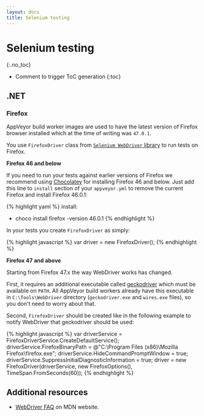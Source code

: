 ```yaml
---
layout: docs
title: Selenium testing
---
```


# Selenium testing
{:.no_toc}

* Comment to trigger ToC generation
{:toc}

## .NET

### Firefox

AppVeyor build worker images are used to have the latest version of Firefox browser installed which at the time of writing was `47.0.1`.

You use `FirefoxDriver` class from [`Selenium WebDriver` library](https://www.nuget.org/packages/Selenium.WebDriver/) to run tests on Firefox.

**Firefox 46 and below**

If you need to run your tests against earlier versions of Firefox we recommend using [Chocolatey](https://chocolatey.org/packages/Firefox) for installing Firefox 46 and below.
Just add this line to `install` section of your `appveyor.yml` to remove the current Firefox and install Firefox 46.0.1:

{% highlight yaml %}
install:
- choco install firefox -version 46.0.1
{% endhighlight %}

In your tests you create `FirefoxDriver` as simply:

{% highlight javascript %}
var driver = new FirefoxDriver();
{% endhighlight %}

**Firefox 47 and above**

Starting from Firefox 47.x the way WebDriver works has changed.

First, it requires an additional executable called [geckodriver](https://github.com/mozilla/geckodriver/releases) which must be available on `PATH`.
All AppVeyor build workers already have this executable in `C:\Tools\WebDriver` directory (`geckodriver.exe` and `wires.exe` files), so you don't need to worry about that.

Second, `FirefoxDriver` should be created like in the following example to notify WebDriver that geckodriver should be used:

{% highlight javascript %}
var driverService = FirefoxDriverService.CreateDefaultService();
driverService.FirefoxBinaryPath = @"C:\Program Files (x86)\Mozilla Firefox\firefox.exe";
driverService.HideCommandPromptWindow = true;
driverService.SuppressInitialDiagnosticInformation = true;
driver = new FirefoxDriver(driverService, new FirefoxOptions(), TimeSpan.FromSeconds(60));
{% endhighlight %}


## Additional resources

* [WebDriver FAQ](https://developer.mozilla.org/en-US/docs/Mozilla/QA/Marionette/WebDriver) on MDN website.
